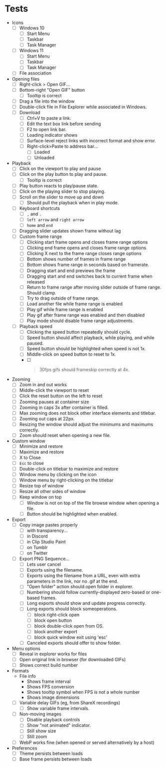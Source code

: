 Tests
===

- Icons
  - [ ] Windows 10 
    - [ ] Start Menu
    - [ ] Taskbar
    - [ ] Task Manager
  - [ ] Windows 11
    - [ ] Start Menu
    - [ ] Taskbar
    - [ ] Task Manager
  - [ ] File association
- Opening files
  - [ ] Right-click > Open GIF...
  - [ ] Bottom-right "Open GIF" button
    - [ ] Tooltip is correct
  - [ ] Drag a file into the window
  - [ ] Double-click file in File Explorer while associated in Windows.
  - [ ] Download
    - [ ] Ctrl+V to paste a link.
    - [ ] Edit the text box link before sending
    - [ ] F2 to open link bar.
    - [ ] Loading indicator shows
    - [ ] Surface-level reject links with incorrect format and show error.
    - [ ] Right-click>Paste to address bar...
      - [ ] Loaded
      - [ ] Unloaded
- Playback
  - [ ] Click on the viewport to play and pause
  - [ ] Click on the play button to play and pause.
    - [ ] Tooltip is correct
  - [ ] Play button reacts to play/pause state.
  - [ ] Click on the playing slider to stop playing.
  - [ ] Scroll on the slider to move up and down
    - [ ] Should pull the playback when in play mode.
  - [ ] Keyboard shortcuts
    - [ ] `,` and `.`
    - [ ] `left arrow` and `right arrow`
    - [ ] `home` and `end`
  - [ ] Dragging slider updates shown frame without lag
  - [ ] Custom frame range
    - [ ] Clicking start frame opens and closes frame range options
    - [ ] Clicking end frame opens and closes frame range options
    - [ ] Clicking X next to the frame range closes range options
    - [ ] Bottom shows number of frames in frame range
    - [ ] Bottom shows frame range in seconds based on framerate.
    - [ ] Dragging start and end previews the frame
    - [ ] Dragging start and end switches back to current frame when released
    - [ ] Return to frame range after moving slider outside of frame range. Should clamp.
    - [ ] Try to drag outside of frame range.
    - [ ] Load another file while frame range is enabled
    - [ ] Play gif while frame range is enabled
    - [ ] Play gif after frame range was enabled and then disabled
    - [ ] Play mode should disable frame range adjustments.
  - [ ] Playback speed
    - [ ] Clicking the speed button repeatedly should cycle.
    - [ ] Speed button should affect playback, while playing, and while paused.
    - [ ] Speed button should be highlighted when speed is not 1x.
    - [ ] Middle-click on speed button to reset to 1x.
    - [ ] >30fps gifs should frameskip correctly at 4x.
- Zooming
  - [ ] Zoom in and out works
  - [ ] Middle-click the viewport to reset
  - [ ] Click the reset button on the left to reset
  - [ ] Zooming pauses at container size
  - [ ] Zooming in caps 3x after container is filled.
  - [ ] Max zooming does not block other interface elements and titlebar.
  - [ ] Zooming out caps at 22px.
  - [ ] Resizing the window should adjust the minimums and maximums correctly.
  - [ ] Zoom should reset when opening a new file.
- Custom window
  - [ ] Minimize and restore
  - [ ] Maximize and restore
  - [ ] X to Close
  - [ ] `Esc` to close
  - [ ] Double-click on titlebar to maximize and restore
  - [ ] Window menu by clicking on the icon
  - [ ] Window menu by right-clicking on the titlebar
  - [ ] Resize top of window
  - [ ] Resize all other sides of window
  - [ ] Keep window on top
    - [ ] Window is not on top of the file browse window when opening a file.
    - [ ] Button should be highlighted when enabled.
- Export
  - [ ] Copy image pastes properly
    - [ ] with transparency...
    - [ ] in Discord
    - [ ] in Clip Studio Paint
    - [ ] on Tumblr
    - [ ] on Twitter
  - [ ] Export PNG Sequence...
    - [ ] Lets user cancel
    - [ ] Exports using the filename.
    - [ ] Exports using the filename from a URL, even with extra parameters in the link, nor no .gif at the end.
    - [ ] "Open folder" action should open folder in explorer.
    - [ ] Numbering should follow currently-displayed zero-based or one-based frames.
    - [ ] Long exports should show and update progress correctly.
    - [ ] Long exports should block someoperations.
      - [ ] block right-click open
      - [ ] block open button
      - [ ] block double-click open from OS.
      - [ ] block another export
      - [ ] block quick window exit using 'esc'
    - [ ] Canceled exports should offer to show folder.
- Menu options
  - [ ] Reveal in explorer works for files
  - [ ] Open original link in browser (for downloaded GIFs)
  - [ ] Shows correct build number
- Formats
  - File info
    - Shows frame interval
    - Shows FPS conversion
    - Shows tooltip symbol when FPS is not a whole number
    - Shows image dimensions
  - [ ] Variable delay GIFs (eg, from ShareX recordings)
    - [ ] Show variable frame intervals.
  - [ ] Non-moving images
    - [ ] Disable playback controls
    - [ ] Show "not animated" indicator.
    - [ ] Still show size
    - [ ] Still zoom
  - [ ] WebP works fine (when opened or served alternatively by a host)

- Preferences
  - [ ] Theme persists between loads
  - [ ] Base frame persists between loads